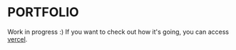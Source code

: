 # PORTFOLIO

Work in progress :) If you want to check out how it's going, you can access [vercel](portfolio-w13gehts.vercel.app).

